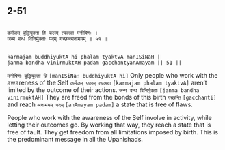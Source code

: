 ## 2-51


```shloka-sa

कर्मजम् बुद्धियुक्ता हि फलम् त्यक्त्वा मनीषिणः ।
जन्म बन्ध विनिर्मुक्ताः पदम् गच्छन्त्यनामयम् ॥ ५१ ॥

```
```shloka-sa-hk

karmajam buddhiyuktA hi phalam tyaktvA manISiNaH |
janma bandha vinirmuktAH padam gacchantyanAmayam || 51 ||

```
`मनीषिणः बुद्धियुक्ता हि` `[manISiNaH buddhiyuktA hi]` Only people who work with the awareness of the Self `कर्मजम् फलम् त्यक्त्वा` `[karmajam phalam tyaktvA]` aren’t limited by the outcome of their actions. `जन्म बन्ध विनिर्मुक्ताः` `[janma bandha vinirmuktAH]` They are freed from the bonds of this birth `गच्छन्ति` `[gacchanti]` and reach `अनामयम् पदम्` `[anAmayam padam]` a state that is free of flaws.

People who work with the awareness of the Self involve in activity, while letting their outcomes go. By working that way, they reach a state that is free of fault. They get freedom from all limitations imposed by birth. This is the predominant message in all the Upanishads.


